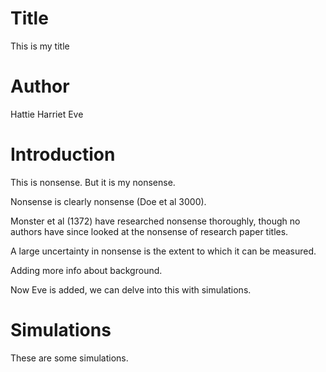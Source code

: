 # Title
This is my title

# Author
Hattie
Harriet
Eve

# Introduction
This is nonsense. But it is my nonsense.

Nonsense is clearly nonsense (Doe et al 3000).

Monster et al (1372) have researched nonsense thoroughly, though no authors have since looked at the nonsense of research paper titles.

A large uncertainty in nonsense is the extent to which it can be measured.

Adding more info about background.

Now Eve is added, we can delve into this with simulations.

# Simulations
These are some simulations.

